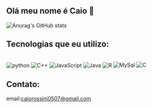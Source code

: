 ## Olá meu nome é Caio 👋


![Anurag's GitHub stats](https://github-readme-stats.vercel.app/api?username=MsoaresCa9&show_icons=true&theme=onedark)

## Tecnologias que eu utilizo:
<div style = "display: inline_block"><br/>
  <img align="center" alt ="python" src="https://img.shields.io/badge/Python-14354C?style=for-the-badge&logo=python&logoColor=white"/>
  <img align="center" alt ="C++" src="https://img.shields.io/badge/C%2B%2B-00599C?style=for-the-badge&logo=c%2B%2B&logoColor=white"/>
  <img align="center" alt ="JavaScript" src="https://img.shields.io/badge/JavaScript-F7DF1E?style=for-the-badge&logo=javascript&logoColor=black"/>
  <img align="center" alt ="Java" src="https://img.shields.io/badge/Java-ED8B00?style=for-the-badge&logo=openjdk&logoColor=white"/>
  <img align="center" alt ="R" src="https://img.shields.io/badge/R-276DC3?style=for-the-badge&logo=r&logoColor=white"/>
  <img aling= "center" alt="MySql" src="https://img.shields.io/badge/MySQL-00000F?style=for-the-badge&logo=mysql&logoColor=white"/>
  <img aling ="center" alt="C" src="https://img.shields.io/badge/C%23-239120?style=for-the-badge&logo=c-sharp&logoColor=white"/>
</div>

## Contato:
email:caiorossini0507@gmail.com
